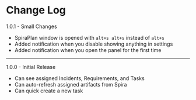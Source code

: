 # Change Log
1.0.1 - Small Changes
* SpiraPlan window is opened with `alt+s alt+s` instead of `alt+s`
* Added notification when you disable showing anything in settings
* Added notification when you open the panel for the first time
___
1.0.0 - Initial Release
* Can see assigned Incidents, Requirements, and Tasks
* Can auto-refresh assigned artifacts from Spira
* Can quick create a new task